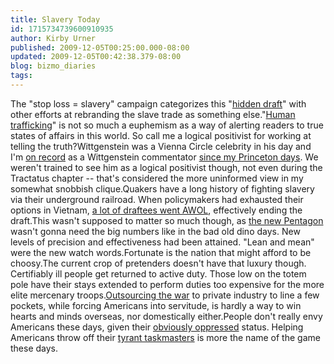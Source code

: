 ```yaml
---
title: Slavery Today
id: 1715734739600910935
author: Kirby Urner
published: 2009-12-05T00:25:00.000-08:00
updated: 2009-12-05T00:42:38.379-08:00
blog: bizmo_diaries
tags: 
---
```


[](https://blogger.googleusercontent.com/img/b/R29vZ2xl/AVvXsEg-W5YjWyDk-M8fcwynOP-X9Lk8NXWWjth6I9xA66RXZzWrs5Jnd64pr25V6eQuNTbQnOdBuDOX9Sbh4hJbgfBPUlywN4IIzD4VDNzDvYsNwC2_o8hmy3s4cEWYZRSzLCyLzzLD/s1600-h/slavery_stop_loss.png)The "stop loss = slavery" campaign categorizes this "[hidden draft](http://usmilitary.about.com/b/2008/05/05/army-stop-loss-could-end-in-2009.htm)" with other efforts at rebranding the slave trade as something else."[Human trafficking](http://mybizmo.blogspot.com/2009/11/transactions.html)" is not so much a euphemism as a way of alerting readers to true states of affairs in this world.  So call me a logical positivist for working at telling the truth?Wittgenstein was a Vienna Circle celebrity in his day and I'm [on record](http://groups.yahoo.com/group/WittrsAMR/message/922) as a Wittgenstein commentator [since my Princeton days](http://mybizmo.blogspot.com/2008/02/philosophy-101.html).  We weren't trained to see him as a logical positivist though, not even during the Tractatus chapter -- that's considered the more uninformed view in my somewhat snobbish clique.Quakers have a long history of fighting slavery via their underground railroad.  When policymakers had exhausted their options in Vietnam, [a lot of draftees went AWOL](http://worldgame.blogspot.com/2009/10/sir-no-sir-movie-review.html), effectively ending the draft.This wasn't supposed to matter so much though, as [the new Pentagon](http://mybizmo.blogspot.com/2006/08/mathcasting-about-phi.html) wasn't gonna need the big numbers like in the bad old dino days.  New levels of precision and effectiveness had been attained.  "Lean and mean" were the new watch words.Fortunate is the nation that might afford to be choosy.The current crop of pretenders doesn't have that luxury though.  Certifiably ill people get returned to active duty.  Those low on the totem pole have their stays extended to perform duties too expensive for the more elite mercenary troops.[Outsourcing the war](http://worldgame.blogspot.com/2004/11/pentagon-public-or-private.html) to private industry to line a few pockets, while forcing Americans into servitude, is hardly a way to win hearts and minds overseas, nor domestically either.People don't really envy Americans these days, given their [obviously oppressed](http://www.freedomcenter.org/slavery-today/) status.  Helping Americans throw off their [tyrant taskmasters](http://mybizmo.blogspot.com/2006/03/why-we-fight-movie-review.html) is more the name of the game these days.